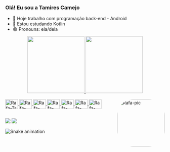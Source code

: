 ### Olá! Eu sou a Tamires Camejo

- 🔭 Hoje trabalho com programação back-end - Android
- 🌱 Estou estudando Kotlin
- 😄 Pronouns: ela/dela

<div align="center">
  <a href="https://github.com/tamirescamejo">
  <img height="180em" src="https://github-readme-stats.vercel.app/api?username=tamirescamejo&show_icons=true&theme=dracula&include_all_commits=true&count_private=true"/>
  <img height="180em" src="https://github-readme-stats.vercel.app/api/top-langs/?username=tamirescamejo&layout=compact&langs_count=7&theme=dracula"/>
</div>
  
  <div style="display: inline_block"><br>
  <img align="center" alt="Rafa-Ts" height="30" width="40" src="https://cdn.jsdelivr.net/gh/devicons/devicon/icons/intellij/intellij-original.svg">
  <img align="center" alt="Rafa-React" height="30" width="40" src="https://cdn.jsdelivr.net/gh/devicons/devicon/icons/android/android-original.svg">
  <img align="center" alt="Rafa-HTML" height="30" width="40" src="https://cdn.jsdelivr.net/gh/devicons/devicon/icons/java/java-original.svg">
  <img align="center" alt="Rafa-HTML" height="30" width="40" src="https://cdn.jsdelivr.net/gh/devicons/devicon/icons/kotlin/kotlin-original.svg">
  <img align="center" alt="Rafa-HTML" height="30" width="40" src="https://cdn.jsdelivr.net/gh/devicons/devicon/icons/vscode/vscode-original.svg">
  <img align="center" alt="Rafa-HTML" height="30" width="40" src="https://cdn.jsdelivr.net/gh/devicons/devicon/icons/css3/css3-original.svg">
  <img align="center" alt="Rafa-HTML" height="30" width="40" src="https://cdn.jsdelivr.net/gh/devicons/devicon/icons/html5/html5-original.svg">
  <img align="right" alt="Rafa-pic" height="150" style="border-radius:50px;"src="https://i.picasion.com/pic92/ce4adecbde6ffe4583ed8a382a7c7340.gif"
       
       
      

</div>
  
 ##
  
 <div>
  <a href="https://instagram.com/ta.camejo" target="_blank"><img src="https://img.shields.io/badge/-Instagram-%23E4405F?style=for-the-badge&logo=instagram&logoColor=white" target="_blank"></a>
  <a href="https://www.linkedin.com/in/tamires-camejo-62105629" target="_blank"><img src="https://img.shields.io/badge/-LinkedIn-%230077B5?style=for-the-badge&logo=linkedin&logoColor=white" target="_blank"></a> 
   
 </div>
    
 ![Snake animation](https://github.com/tamirescamejo/tamirescamejo/blob/output/github-contribution-grid-snake.svg)
